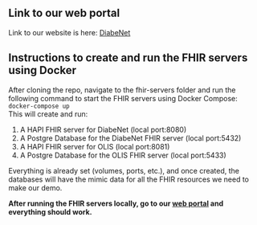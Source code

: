 ## Link to our web portal
Link to our website is here: [DiabeNet](https://echo-xiangchen.github.io/792-PHR-web/)

## Instructions to create and run the FHIR servers using Docker
After cloning the repo, navigate to the fhir-servers folder and run the following command to start the FHIR servers using Docker Compose: `docker-compose up`       
This will create and run:          
1. A HAPI FHIR server for DiabeNet (local port:8080)          
2. A Postgre Database for the DiabeNet FHIR server (local port:5432)          
3. A HAPI FHIR server for OLIS (local port:8081)          
4. A Postgre Database for the OLIS FHIR server (local port:5433)

Everything is already set (volumes, ports, etc.), and once created, the databases will have the mimic data for all the FHIR resources we need to make our demo.

**After running the FHIR servers locally, go to our [web portal](https://echo-xiangchen.github.io/792-PHR-web/) and everything should work.**
